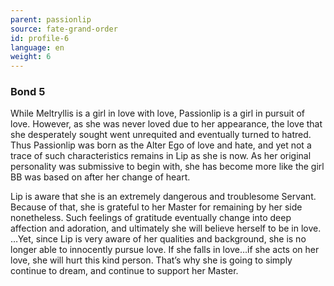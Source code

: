 ```yaml
---
parent: passionlip
source: fate-grand-order
id: profile-6
language: en
weight: 6
---
```


### Bond 5

While Meltryllis is a girl in love with love, Passionlip is a girl in pursuit of love. However, as she was never loved due to her appearance, the love that she desperately sought went unrequited and eventually turned to hatred. 
Thus Passionlip was born as the Alter Ego of love and hate, and yet not a trace of such characteristics remains in Lip as she is now. As her original personality was submissive to begin with, she has become more like the girl BB was based on after her change of heart.

Lip is aware that she is an extremely dangerous and troublesome Servant. Because of that, she is grateful to her Master for remaining by her side nonetheless.
Such feelings of gratitude eventually change into deep affection and adoration, and ultimately she will believe herself to be in love.
…Yet, since Lip is very aware of her qualities and background, she is no longer able to innocently pursue love.
If she falls in love…if she acts on her love, she will hurt this kind person. That’s why she is going to simply continue to dream, and continue to support her Master.
